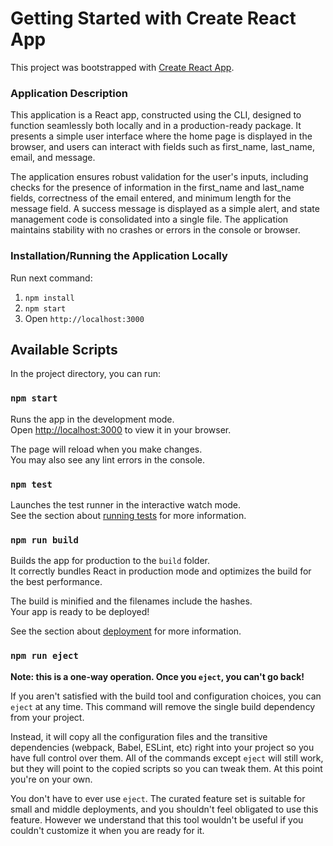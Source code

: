 # Getting Started with Create React App

This project was bootstrapped with [Create React App](https://github.com/facebook/create-react-app).

### Application Description

This application is a React app, constructed using the CLI, designed to function seamlessly both locally and in a production-ready package. It presents a simple user interface where the home page is displayed in the browser, and users can interact with fields such as first_name, last_name, email, and message.

The application ensures robust validation for the user's inputs, including checks for the presence of information in the first_name and last_name fields, correctness of the email entered, and minimum length for the message field. A success message is displayed as a simple alert, and state management code is consolidated into a single file. The application maintains stability with no crashes or errors in the console or browser.

### Installation/Running the Application Locally

Run next command:

1. `npm install`
2. `npm start`
3. Open `http://localhost:3000`

## Available Scripts

In the project directory, you can run:

### `npm start`

Runs the app in the development mode.\
Open [http://localhost:3000](http://localhost:3000) to view it in your browser.

The page will reload when you make changes.\
You may also see any lint errors in the console.

### `npm test`

Launches the test runner in the interactive watch mode.\
See the section about [running tests](https://facebook.github.io/create-react-app/docs/running-tests) for more information.

### `npm run build`

Builds the app for production to the `build` folder.\
It correctly bundles React in production mode and optimizes the build for the best performance.

The build is minified and the filenames include the hashes.\
Your app is ready to be deployed!

See the section about [deployment](https://facebook.github.io/create-react-app/docs/deployment) for more information.

### `npm run eject`

**Note: this is a one-way operation. Once you `eject`, you can't go back!**

If you aren't satisfied with the build tool and configuration choices, you can `eject` at any time. This command will remove the single build dependency from your project.

Instead, it will copy all the configuration files and the transitive dependencies (webpack, Babel, ESLint, etc) right into your project so you have full control over them. All of the commands except `eject` will still work, but they will point to the copied scripts so you can tweak them. At this point you're on your own.

You don't have to ever use `eject`. The curated feature set is suitable for small and middle deployments, and you shouldn't feel obligated to use this feature. However we understand that this tool wouldn't be useful if you couldn't customize it when you are ready for it.
